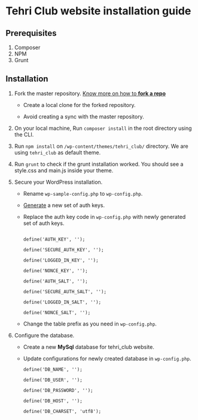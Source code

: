 # Tehri Club website installation guide

## Prerequisites

1. Composer
2. NPM
3. Grunt

## Installation

1. Fork the master repository. [Know more on how to **fork a repo**](https://help.github.com/articles/fork-a-repo/)

   * Create a local clone for the forked repository.

   * Avoid creating a sync with the master repository.

2. On your local machine, Run `composer install` in the root directory using the CLI.

3. Run `npm install` on `/wp-content/themes/tehri_club/` directory. We are using `tehri_club` as default theme.

4. Run `grunt` to check if the grunt installation worked. You should see a style.css and main.js inside your theme. 

5. Secure your WordPress installation.

   * Rename `wp-sample-config.php` to `wp-config.php`.

   * [Generate](https://api.wordpress.org/secret-key/1.1/salt/) a new set of auth keys. 

   * Replace the auth key code in `wp-config.php` with newly generated set of auth keys.
      ```
  
      define('AUTH_KEY', '');
  
      define('SECURE_AUTH_KEY', '');
  
      define('LOGGED_IN_KEY', '');
  
      define('NONCE_KEY', '');
  
      define('AUTH_SALT', '');
  
      define('SECURE_AUTH_SALT', '');
  
      define('LOGGED_IN_SALT', '');
  
      define('NONCE_SALT', '');
  
      ```

   * Change the table prefix as you need in `wp-config.php`.
   

6. Configure the database.

   * Create a new **MySql** database for tehri_club website.

   * Update configurations for newly created database in `wp-config.php`.
      ```
      define('DB_NAME', '');
      
      define('DB_USER', '');
      
      define('DB_PASSWORD', '');
      
      define('DB_HOST', '');
      
      define('DB_CHARSET', 'utf8');
      
      ```
